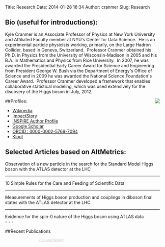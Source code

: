 Title: Research
Date: 2014-01-28 16:34
Author: cranmer
Slug: Research


## Bio (useful for introductions):
Kyle Cranmer is an Associate Professor of Physics at New York University and Affiliated Faculty member at NYU's Center for Data Science.  He is an experimental particle physicists working, primarily, on the Large Hadron Collider, based in Geneva, Switzerland.  Professor Cranmer obtained his Ph.D. in Physics from the University of Wisconsin-Madison in 2005 and his B.A. in Mathematics and Physics from Rice University.  In 2007, he was awarded the Presidential Early Career Award for Science and Engineering from President George W. Bush via the Department of Energy's Office of Science and in 2009 he was awarded the National Science Foundation's Career Award.  Professor Cranmer developed a framework that enables collaborative statistical modeling, which was used extensively for the discovery of the Higgs boson in July, 2012.

<img align="right" src="http://inspirehep.net/img/inspire_logo_hep.png" />

##Profiles:
- [Wikipedia](https://en.wikipedia.org/wiki/Kyle_Cranmer)
- [ImpactStory](http://impactstory.org/KyleCranmer)
- [INSPIRE Author Profile](http://inspirehep.net/author/profile/K.S.Cranmer.1)
- [Google Scholar](http://scholar.google.com/citations?user=EZjSxgwAAAAJ)
- [ORCID : 0000-0002-5769-7094](http://orcid.org/0000-0002-5769-7094)
- [Klout](http://klout.com/#/KyleCranmer)



## Selected Articles based on AltMetrics:

<!--http://api.altmetric.com/embeds.html-->
<script type='text/javascript' src='https://d1bxh8uas1mnw7.cloudfront.net/assets/embed.js'></script>
<div class="row">
	<div  class="col-md-4">
		Observation of a new particle in the search for the Standard Model Higgs boson with the ATLAS detector at the LHC
	</div>
	<div  class="col-md-8">
		<div class='altmetric-embed' data-badge-type='donut' data-badge-details='right' data-altmetric-id="1084560"></div>
	</div>
</div>

- - - 

<div class="row">
	<div  class="col-md-4">
		10 Simple Rules for the Care and Feeding of Scientific Data
	</div>
	<div  class="col-md-8">
		<div class='altmetric-embed' data-badge-type='donut' data-badge-details='right' data-altmetric-id="2033234"></div>
	</div>
</div>

- - - 

<div class="row">
	<div  class="col-md-4">
		Measurements of Higgs boson production and couplings in diboson final states with the ATLAS detector at the LHC
	</div>
	<div  class="col-md-8">
		<div class='altmetric-embed' data-badge-type='donut' data-badge-details='right' data-doi="10.1016/j.physletb.2013.08.010"></div>
	</div>
</div>

- - - 

<div class="row">
	<div  class="col-md-4">
		Evidence for the spin-0 nature of the Higgs boson using ATLAS data
	</div>
	<div  class="col-md-8">
		<div class='altmetric-embed' data-badge-type='donut' data-badge-details='right' data-altmetric-id="1802694"></div>
	</div>
</div>
- - -

##Recent Publications 


<!-- using bootstrap3 grid layout here -->
<div class="row">
  <div class="col-md-12">
		  	<script type="text/javascript">
		<!--		rssmikle_url="http://inspirehep.net/rss?ln=en&p=a%3AK.S.Cranmer.1";-->
		rssmikle_url="http://feeds.feedburner.com/inspirehep/Lrwp";
		rssmikle_frame_width="100%";
		rssmikle_frame_height="600";
		rssmikle_target="_blank";
		rssmikle_font="Open Sans,Calibri,Candara,Arial,sans-serif";
		rssmikle_font_size="11";
		rssmikle_border="on";
		responsive="on";
		rssmikle_css_url="";
		text_align="left";
		autoscroll="off";
		scrollstep="3";
		mcspeed="20";
		sort="New";
		rssmikle_title="on";
		rssmikle_title_sentence="Recent Publications";
		rssmikle_title_link="http://inspirehep.net/?p=a%3AK.S.Cranmer.1";
		rssmikle_title_bgcolor="#000000";
		rssmikle_title_color="#FFFFFF";
		rssmikle_title_bgimage="http://";
		rssmikle_item_bgcolor="#FFFFFF";
		rssmikle_item_bgimage="http://";
		rssmikle_item_title_length="200";
		rssmikle_item_title_color="#666666";
		rssmikle_item_border_bottom="on";
		rssmikle_item_description="off";
		rssmikle_item_description_length="150";
		rssmikle_item_description_color="#666666";
		rssmikle_item_date="off";
		rssmikle_timezone="Etc/GMT";
		datetime_format="%b %e, %Y %l:%M:%S %p";
		rssmikle_item_description_tag="off";
		rssmikle_item_podcast="off";
		</script>
		<script type="text/javascript" src="http://widget.feed.mikle.com/js/rssmikle.js"></script>
		<div style="font-size:10px; text-align:center; width:300;">
		<a href="http://feed.mikle.com/" target="_blank" style="color:#CCCCCC;">RSS Feed Widget</a>
		</div>
  </div>
</div>

<br >


 
<!--<iframe src="https://impactstory.org/embed/KyleCranmer" width="100%" height="600"></iframe>-->
<!--<iframe src="https://impactstory.org/KyleCranmer" width="100%" height="600"></iframe>-->

<!--
	attempt to embed map
<script src="https://impactstory.org/top.js"></script>
<script src="//ajax.googleapis.com/ajax/libs/jquery/2.1.1/jquery.min.js"></script>
<script src="//ajax.googleapis.com/ajax/libs/jqueryui/1.11.1/jquery-ui.min.js"></script>
<script src="//ajax.googleapis.com/ajax/libs/angularjs/1.2.16/angular.min.js"></script>
<script src="//angular-ui.github.io/bootstrap/ui-bootstrap-tpls-0.11.0.js"></script>
<script type="text/javascript" src="https://impactstory.org/static/dist/angular-libs.js"></script> 
<script type="text/javascript" src="https://impactstory.org/static/dist/Impactstory.js"></script>
<script type="text/javascript" src="https://js.stripe.com/v2/"></script>
<script type="text/javascript">      Stripe.setPublishableKey(stripePublishableKey);
</script>


<div id="replaceme">some text</div>
<b>Server Response:</b>
<div id="error"></div>

<script>
$( "#replaceme" ).load( "https://impactstory.org/KyleCranmer/map #sidebar", function( response, status, xhr ) {
  if ( status == "error" ) {
    var msg = "Sorry but there was an error: ";
    $( "#error" ).html( msg + xhr.status + " " + xhr.statusText );
  }
  else {
  	 var msg = "No error reported: ";
    $( "#error" ).html( msg + xhr.status + " " + xhr.statusText );
  }
});
</script> 

-->

<!--
ImpactStory
-----------

As part of my investigations into the quickly evolving world of
incentives and metrics around publication of papers, data, and code I've
looked into [Klout][] and now I have made my [ImpactStory profile][] and
embedded it below (unfortunately, it seems to be fixed width).
<iframe src="http://impactstory.org/embed/KyleCranmer" width="95%" height="1000em"></iframe>
-->
<!--
	<div class="AltmetricWidget" id="AltmetricWidget756" data-id="756"></div>
<script>(function(d, t){var g = d.createElement(t),s = d.getElementsByTagName(t)[0];g.src = "http://widget.altmetric.com/js/AltmetricWidget.aspx?aw=756";s.parentNode.insertBefore(g,s);}(document, 'script'));</script>
-->


  [Klout]: http://klout.com/#/KyleCranmer
  [ImpactStory profile]: http://impactstory.org/KyleCranmer
